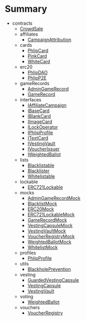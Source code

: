 # Summary
* contracts
  * [CrowdSale](reference/CrowdSale.md)
  * affiliates
    * [CampaignAttribution](reference/affiliates/CampaignAttribution.md)
  * cards
    * [PhlipCard](reference/cards/PhlipCard.md)
    * [PinkCard](reference/cards/PinkCard.md)
    * [WhiteCard](reference/cards/WhiteCard.md)
  * erc20
    * [PhlipDAO](reference/erc20/PhlipDAO.md)
    * [PhlipP2E](reference/erc20/PhlipP2E.md)
  * gameRecords
    * [AdminGameRecord](reference/gameRecords/AdminGameRecord.md)
    * [GameRecord](reference/gameRecords/GameRecord.md)
  * interfaces
    * [IAffiliateCampaign](reference/interfaces/IAffiliateCampaign.md)
    * [IBaseCard](reference/interfaces/IBaseCard.md)
    * [IBlankCard](reference/interfaces/IBlankCard.md)
    * [IImageCard](reference/interfaces/IImageCard.md)
    * [ILockOperator](reference/interfaces/ILockOperator.md)
    * [IPhlipProfile](reference/interfaces/IPhlipProfile.md)
    * [ITextCard](reference/interfaces/ITextCard.md)
    * [IVestingVault](reference/interfaces/IVestingVault.md)
    * [IVoucherIssuer](reference/interfaces/IVoucherIssuer.md)
    * [IWeightedBallot](reference/interfaces/IWeightedBallot.md)
  * lists
    * [Blacklistable](reference/lists/Blacklistable.md)
    * [Blacklister](reference/lists/Blacklister.md)
    * [Whitelistable](reference/lists/Whitelistable.md)
  * lockable
    * [ERC721Lockable](reference/lockable/ERC721Lockable.md)
  * mocks
    * [AdminGameRecordMock](reference/mocks/AdminGameRecordMock.md)
    * [BlacklistMock](reference/mocks/BlacklistMock.md)
    * [ERC20Mock](reference/mocks/ERC20Mock.md)
    * [ERC721LockableMock](reference/mocks/ERC721LockableMock.md)
    * [GameRecordMock](reference/mocks/GameRecordMock.md)
    * [VestingCapsuleMock](reference/mocks/VestingCapsuleMock.md)
    * [VestingVaultMock](reference/mocks/VestingVaultMock.md)
    * [VoucherRegistryMock](reference/mocks/VoucherRegistryMock.md)
    * [WeightedBallotMock](reference/mocks/WeightedBallotMock.md)
    * [WhitelistMock](reference/mocks/WhitelistMock.md)
  * profiles
    * [PhlipProfile](reference/profiles/PhlipProfile.md)
  * utils
    * [BlackholePrevention](reference/utils/BlackholePrevention.md)
  * vesting
    * [GuardedVestingCapsule](reference/vesting/GuardedVestingCapsule.md)
    * [VestingCapsule](reference/vesting/VestingCapsule.md)
    * [VestingVault](reference/vesting/VestingVault.md)
  * voting
    * [WeightedBallot](reference/voting/WeightedBallot.md)
  * vouchers
    * [VoucherRegistry](reference/vouchers/VoucherRegistry.md)
